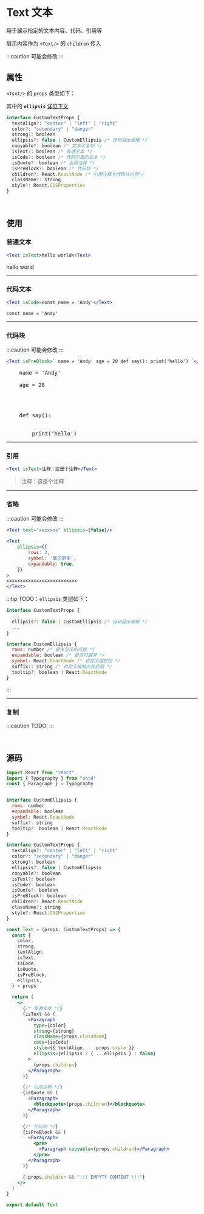 # Text 文本

用于展示指定的文本内容、代码、引用等

展示内容作为 `<Text/>` 的 `children` 传入

:::caution
可能会修改
:::

## 属性

`<Tsxt/>` 的 `props` 类型如下：

其中的 **`ellipsis`** [详见下文](#省略)

```jsx
interface CustomTextProps {
  textAlign?: "center" | "left" | "right"
  color?: "secondary" | "danger"
  strong?: boolean
  ellipsis?: false | CustomEllipsis /* 自动溢出省略 */
  copyable?: boolean /* 文本可复制 */
  isText?: boolean /* 普通文本 */
  isCode?: boolean /* 代码包裹的文本 */
  isQuote?: boolean /* 引用注释 */
  isPreBlock?: boolean /* 代码块 */
  children?: React.ReactNode /* 引用注释与代码块内容*/
  className?: string
  style?: React.CSSProperties
}
```

<br/>

## 使用

### 普通文本

```jsx
<Text isText>hello world</Text>
```

hello world

---

### 代码文本

```jsx
<Text isCode>const name = 'Andy'</Text>
```

`const name = 'Andy'`

---

### 代码块

:::caution
可能会修改
:::

```jsx
<Text isPreBlock>` name = 'Andy' age = 28 def say(): print('hello') `</Text>
```

<pre>
    name = 'Andy'<br/>
    age = 28<br/><br/><br/>

    def say():<br/><br/>
    &nbsp;&nbsp;&nbsp;&nbsp;print('hello')
</pre>

---

### 引用

```jsx
<Text isText>注释：这是个注释</Text>
```

> 注释：这是个注释

---

### 省略

:::caution
可能会修改
:::

```jsx
<Text text="xxxxxxx" ellipsis={false}/>

<Text
    ellipsis={{
        rows: 3,
        symbol: '展示更多',
        expandable: true,
    }}
>
xxxxxxxxxxxxxxxxxxxxxxxxxx
</Text>
```

:::tip TODO：`ellipsis` 类型如下：

```jsx
interface CustomTextProps {
  ...
  ellipsis?: false | CustomEllipsis /* 自动溢出省略 */
  ...
}

interface CustomEllipsis {
  rows: number /* 最多显示的行数 */
  expandable: boolean /* 是否可展开 */
  symbol: React.ReactNode /* 自定义展按钮 */
  suffix?: string /* 自定义省略内容后缀 */
  tooltip?: boolean | React.ReactNode
}
```

:::

---

### 复制

:::caution
TODO:
:::

<br/>

## 源码

```jsx title="/src/components/Commons/Text/Text.tsx"
import React from "react"
import { Typography } from "antd"
const { Paragraph } = Typography


interface CustomEllipsis {
  rows: number
  expandable: boolean
  symbol: React.ReactNode
  suffix?: string
  tooltip?: boolean | React.ReactNode
}

interface CustomTextProps {
  textAlign?: "center" | "left" | "right"
  color?: "secondary" | "danger"
  strong?: boolean
  ellipsis?: false | CustomEllipsis
  copyable?: boolean
  isText?: boolean
  isCode?: boolean
  isQuote?: boolean
  isPreBlock?: boolean
  children?: React.ReactNode
  className?: string
  style?: React.CSSProperties
}

const Text = (props: CustomTextProps) => {
  const {
    color,
    strong,
    textAlign,
    isText,
    isCode,
    isQuote,
    isPreBlock,
    ellipsis,
  } = props

  return (
    <>
      {/* 普通文本 */}
      {isText && (
        <Paragraph
          type={color}
          strong={strong}
          className={props.className}
          code={isCode}
          style={{ textAlign, ...props.style }}
          ellipsis={ellipsis ? { ...ellipsis } : false}
        >
          {props.children}
        </Paragraph>
      )}

      {/* 引用注释 */}
      {isQuote && (
        <Paragraph>
          <blockquote>{props.children}</blockquote>
        </Paragraph>
      )}

      {/* 代码块 */}
      {isPreBlock && (
        <Paragraph>
          <pre>
            <Paragraph copyable>{props.children}</Paragraph>
          </pre>
        </Paragraph>
      )}

      {!props.children && "!!! EMPYTY CONTENT !!!"}
    </>
  )
}

export default Text
```
